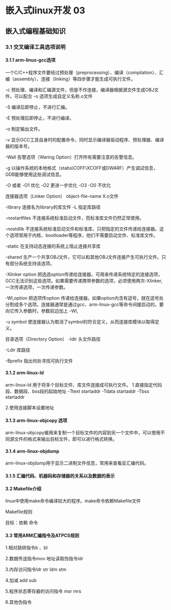 # 嵌入式linux开发 03

## 嵌入式编程基础知识

### 3.1 交叉编译工具选项说明

#### 3.1.1 arm-linux-gcc选项

一个C/C++程序文件要经过预处理（preprocessing）、编译（compilation）、汇编（assembly）、连接（linking）等四步骤才能生成可执行文件。

-c 预处理、编译和汇编源文件，但是不作连接，编译器根据源文件生成OBJ文件。可以配合 -o 选项生成自定义名称.o文件

-S 编译后即停止，不进行汇编。

-E 预处理后即停止，不进行编译。

-o 制定输出文件。

-v 显示GCC工具自身时的配置命令，同时显示编译器驱动程序、预处理器、编译器的版本号。


-Wall 告警选项（Waring Option）打开所有需要注意的告警信息。

-g 以操作系统的本地格式（stabs\COFF\XCOFF或DWARF）产生调试信息，GDB能够使用这些调试信息。

-O 或者 -O1 优化
-O2 更进一步优化
-O3 
-O0 不优化

连接器选项（Linker Option）
object-file-name X.o文件

-library 连接名为library的库文件
-L 指定库路径

-nostartfiles 不连接系统标准启动文件，而标准库文件仍然正常使用。

-nostdlib 不连接系统标准启动文件和标准库，只把指定的文件传递给连接器。这个选项常用于内核、bootloader等程序，他们不需要启动文件、标准库文件。

-static 在支持动态连接的系统上阻止连接共享库

-shared 生产一个共享OBJ文件，它可以和其他OBJ文件连接产生可执行文件。只有部分系统支持该选项。

-Xlinker option 把选选option传递给连接器。可用来传递系统特定的连接选项，GCC无法识别这些选项。如果需要传递携带参数的选项，必须使用两次-Xlinker,一次传递选项，一次传递参数。

-Wl,option 把选项传option 传递给连接器。如果option内含有逗号，就在逗号处分割成多个选项。连接器通常是通过gcc、arm-linux-gcc等命令间接启动的，要向它传入参数时，参数前边加上 -Wl,

-u symbol 使连接器认为取消了symbol的符合定义，从而连接库模块以取得定义。

目录选项（Directory Option）
-Idir 头文件路径

-Ldir 库路径

-Bprefix 指出何处寻找可执行文件

#### 3.1.2 arm-linux-ld
arm-linux-ld 用于将多个目标文件、库文件连接成可执行文件。
1.直接指定代码段、数据段、bss段的起始地址
-Ttext startaddr
-Tdata startaddr
-Tbss  startaddr

2.使用连接脚本设置地址

#### 3.1.3 arm-linux-objcopy 选项
arm-linux-objcopy被用来复制一个目标文件的内容到另一个文件中，可以使用不同源文件的格式来输出目标文件，即可以进行格式转换。

#### 3.1.4 arm-linux-objdump
arm-linux-objdump用于显示二进制文件信息，常用来查看反汇编代码。

#### 3.1.5 汇编代码、机器码和存储器的关系以及数据的表示

#### 3.2 Makefile介绍
linux中使用make命令编译较大的程序。make命令依赖Makefile文件

Makefile规则

目标：依赖
    命令

#### 3.3 常用ARM汇编指令及ATPCS规则
1.相对跳转指令b 、bl

2.数据传送指令mov 地址读取伪指令ldr

3.内存访问指令ldr str ldm stm

4.加减 add sub

5.程序状态寄存器的访问指令 msr mrs

6.其他伪指令

